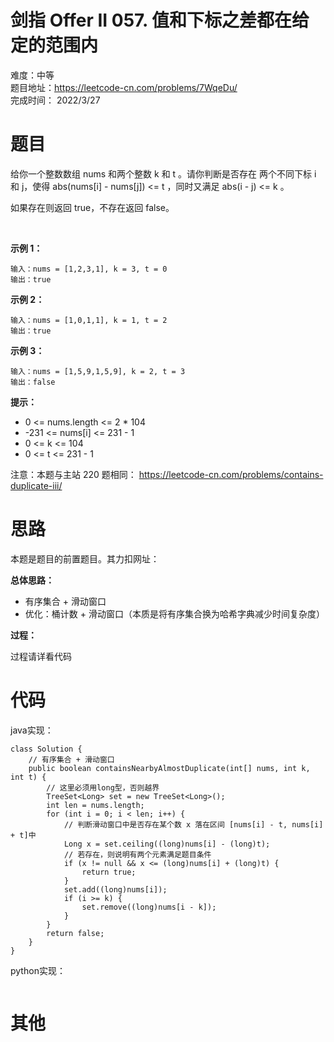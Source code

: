 # 剑指 Offer II 057. 值和下标之差都在给定的范围内
难度：中等   
题目地址：https://leetcode-cn.com/problems/7WqeDu/   
完成时间：  2022/3/27   
# 题目

给你一个整数数组 nums 和两个整数 k 和 t 。请你判断是否存在 两个不同下标 i 和 j，使得 abs(nums[i] - nums[j]) <= t ，同时又满足 abs(i - j) <= k 。

如果存在则返回 true，不存在返回 false。

 

**示例 1：**
```
输入：nums = [1,2,3,1], k = 3, t = 0
输出：true
```
**示例 2：**
```
输入：nums = [1,0,1,1], k = 1, t = 2
输出：true
```
**示例 3：**
```
输入：nums = [1,5,9,1,5,9], k = 2, t = 3
输出：false
```

**提示：**

+ 0 <= nums.length <= 2 * 104
+ -231 <= nums[i] <= 231 - 1
+ 0 <= k <= 104
+ 0 <= t <= 231 - 1
 

注意：本题与主站 220 题相同： https://leetcode-cn.com/problems/contains-duplicate-iii/

# 思路
本题是题目[]()的前置题目。其力扣网址：

**总体思路：**
+ 有序集合 + 滑动窗口
+ 优化：桶计数 + 滑动窗口（本质是将有序集合换为哈希字典减少时间复杂度）

**过程：**    

过程请详看代码

# 代码  
java实现：   
```
class Solution {
    // 有序集合 + 滑动窗口
    public boolean containsNearbyAlmostDuplicate(int[] nums, int k, int t) {
        // 这里必须用long型，否则越界
        TreeSet<Long> set = new TreeSet<Long>();
        int len = nums.length;
        for (int i = 0; i < len; i++) {
            // 判断滑动窗口中是否存在某个数 x 落在区间 [nums[i] - t, nums[i] + t]中
            Long x = set.ceiling((long)nums[i] - (long)t);
            // 若存在，则说明有两个元素满足题目条件
            if (x != null && x <= (long)nums[i] + (long)t) {
                return true;
            }
            set.add((long)nums[i]);
            if (i >= k) {
                set.remove((long)nums[i - k]);
            }
        }
        return false;
    }
}
```
python实现：   
```

```
# 其他



